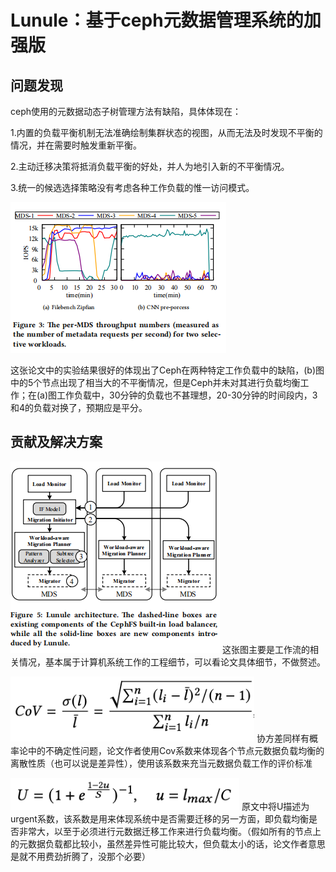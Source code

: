 # Lunule：基于ceph元数据管理系统的加强版
## 问题发现
ceph使用的元数据动态子树管理方法有缺陷，具体体现在：

1.内置的负载平衡机制无法准确绘制集群状态的视图，从而无法及时发现不平衡的情况，并在需要时触发重新平衡。

2.主动迁移决策将抵消负载平衡的好处，并人为地引入新的不平衡情况。

3.统一的候选选择策略没有考虑各种工作负载的惟一访问模式。


![ceph测试图片](ceph_exp.png "ceph在测试中出现的问题")

这张论文中的实验结果很好的体现出了Ceph在两种特定工作负载中的缺陷，(b)图中的5个节点出现了相当大的不平衡情况，但是Ceph并未对其进行负载均衡工作；在(a)图工作负载中，30分钟的负载也不甚理想，20-30分钟的时间段内，3和4的负载对换了，预期应是平分。

## 贡献及解决方案

![Lunule模型图片](work_flow.png "ceph在测试中出现的问题")
这张图主要是工作流的相关情况，基本属于计算机系统工作的工程细节，可以看论文具体细节，不做赘述。

![IF模型中的协方差系数](IF_COV.png '')
协方差同样有概率论中的不确定性问题，论文作者使用Cov系数来体现各个节点元数据负载均衡的离散性质（也可以说是差异性），使用该系数来充当元数据负载工作的评价标准

![IF模型中的旋钮](IF_log.png '')
原文中将U描述为urgent系数，该系数是用来体现系统中是否需要迁移的另一方面，即负载均衡是否非常大，以至于必须进行元数据迁移工作来进行负载均衡。（假如所有的节点上的元数据负载都比较小，虽然差异性可能比较大，但负载太小的话，论文作者意思是就不用费劲折腾了，没那个必要）




